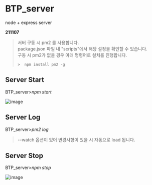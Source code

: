 # BTP_server
node + express server

**211107**
>서버 구동 시 pm2 를 사용합니다.   
>package.json 파일 내 "scripts"에서 해당 설정을 확인할 수 있습니다.   
>구동 시 pm2가 없을 경우 아래 명령어로 설치를 진행합니다.
>```
>>  npm install pm2 -g
>```
## Server Start
BTP_server>*npm start*

![image](https://user-images.githubusercontent.com/24507556/140636779-6712eb08-c04e-465f-84e2-5ae875953e6a.png)


## Server Log
BTP_server>*pm2 log*

> --watch 옵션이 있어 변경사항이 있을 시 자동으로 load 됩니다.


## Server Stop
BTP_server>*npm stop*

![image](https://user-images.githubusercontent.com/24507556/140636888-5d6d5d9c-b7cb-458a-80d5-e3a38e1c1d1e.png)

